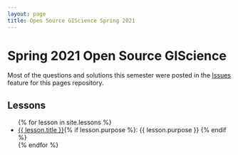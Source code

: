 ```yaml
---
layout: page
title: Open Source GIScience Spring 2021
---
```


# Spring 2021 Open Source GIScience

Most of the questions and solutions this semester were posted in the
[Issues](https://github.com/GIS4DEV/GIS4DEV.github.io/issues) feature for this
pages repository.

## Lessons

<ul>
  {% for lesson in site.lessons %}
    <li>
      <a href="{{ lesson.url }}">{{ lesson.title }}</a>{% if lesson.purpose %}: {{ lesson.purpose }} {% endif %}
    </li>
  {% endfor %}
</ul>
